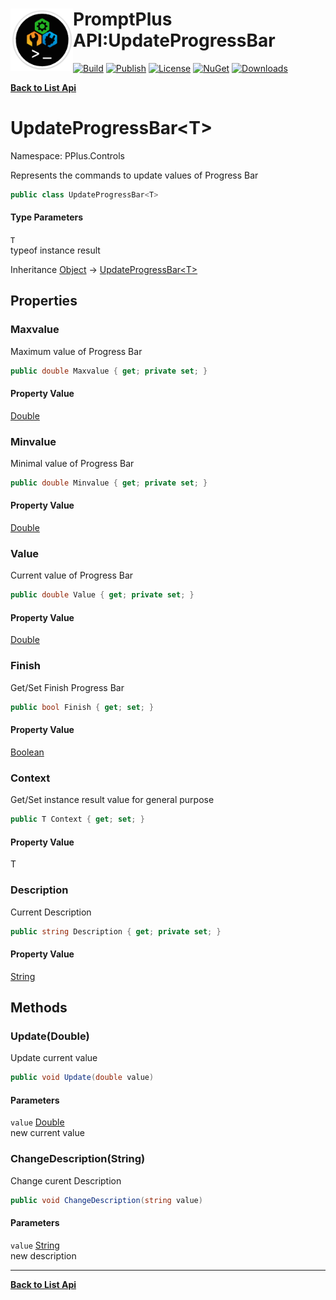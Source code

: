 # <img align="left" width="100" height="100" src="../images/icon.png">PromptPlus API:UpdateProgressBar<T> 

[![Build](https://github.com/FRACerqueira/PromptPlus/workflows/Build/badge.svg)](https://github.com/FRACerqueira/PromptPlus/actions/workflows/build.yml)
[![Publish](https://github.com/FRACerqueira/PromptPlus/actions/workflows/publish.yml/badge.svg)](https://github.com/FRACerqueira/PromptPlus/actions/workflows/publish.yml)
[![License](https://img.shields.io/github/license/FRACerqueira/PromptPlus)](https://github.com/FRACerqueira/PromptPlus/blob/master/LICENSE)
[![NuGet](https://img.shields.io/nuget/v/PromptPlus)](https://www.nuget.org/packages/PromptPlus/)
[![Downloads](https://img.shields.io/nuget/dt/PromptPlus)](https://www.nuget.org/packages/PromptPlus/)

[**Back to List Api**](./apis.md)

# UpdateProgressBar&lt;T&gt;

Namespace: PPlus.Controls

Represents the commands to update values of Progress Bar

```csharp
public class UpdateProgressBar<T>
```

#### Type Parameters

`T`<br>
typeof instance result

Inheritance [Object](https://docs.microsoft.com/en-us/dotnet/api/system.object) → [UpdateProgressBar&lt;T&gt;](./pplus.controls.updateprogressbar-1.md)

## Properties

### **Maxvalue**

Maximum value of Progress Bar

```csharp
public double Maxvalue { get; private set; }
```

#### Property Value

[Double](https://docs.microsoft.com/en-us/dotnet/api/system.double)<br>

### **Minvalue**

Minimal value of Progress Bar

```csharp
public double Minvalue { get; private set; }
```

#### Property Value

[Double](https://docs.microsoft.com/en-us/dotnet/api/system.double)<br>

### **Value**

Current value of Progress Bar

```csharp
public double Value { get; private set; }
```

#### Property Value

[Double](https://docs.microsoft.com/en-us/dotnet/api/system.double)<br>

### **Finish**

Get/Set Finish Progress Bar

```csharp
public bool Finish { get; set; }
```

#### Property Value

[Boolean](https://docs.microsoft.com/en-us/dotnet/api/system.boolean)<br>

### **Context**

Get/Set instance result value for general purpose

```csharp
public T Context { get; set; }
```

#### Property Value

T<br>

### **Description**

Current Description

```csharp
public string Description { get; private set; }
```

#### Property Value

[String](https://docs.microsoft.com/en-us/dotnet/api/system.string)<br>

## Methods

### **Update(Double)**

Update current value

```csharp
public void Update(double value)
```

#### Parameters

`value` [Double](https://docs.microsoft.com/en-us/dotnet/api/system.double)<br>
new current value

### **ChangeDescription(String)**

Change curent Description

```csharp
public void ChangeDescription(string value)
```

#### Parameters

`value` [String](https://docs.microsoft.com/en-us/dotnet/api/system.string)<br>
new description


- - -
[**Back to List Api**](./apis.md)
